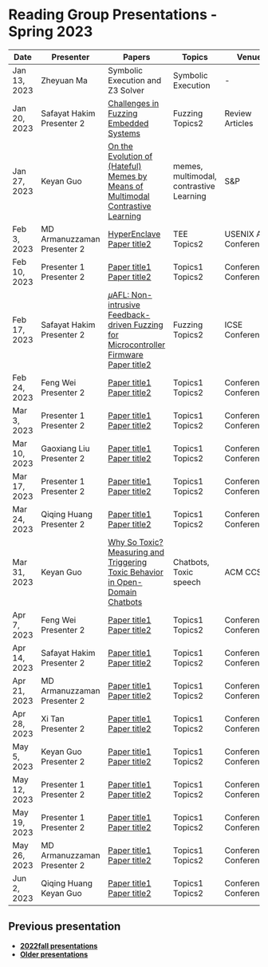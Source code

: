 # Reading Group Presentations - Spring 2023
| Date         | Presenter | Papers                                                                                                                       | Topics                          | Venue              | Year            | Recording     | Slides     |
|--------------|-----------|------------------------------------------------------------------------------------------------------------------------------|---------------------------------|--------------------|-----------------|-----------|--------|
|Jan 13, 2023| Zheyuan Ma | Symbolic Execution and Z3 Solver | Symbolic Execution | - | - | [Recording](link) | [Slides](https://docs.google.com/presentation/d/15ouxIgAi5pi91I8Z24Rnrz2itdbvh_s1rIldh8THj-M/edit?usp=sharing) |
|Jan 20, 2023| Safayat Hakim <br> Presenter 2 | [Challenges in Fuzzing Embedded Systems](https://www.s3.eurecom.fr/docs/ndss18_muench.pdf) | Fuzzing <br> Topics2 | Review Articles  | 2022 | [Recording1](https://ub.hosted.panopto.com/Panopto/Pages/Viewer.aspx?id=8383028c-528a-488e-8b54-af90014e20db) | [Slides1](link) |
|Jan 27, 2023| Keyan Guo | [On the Evolution of (Hateful) Memes by Means of Multimodal Contrastive Learning](https://arxiv.org/pdf/2212.06573v1.pdf) | memes, multimodal, contrastive Learning | S&P  | 2023 | [Recording1](https://buffalo.zoom.us/rec/share/Vrv7m6T4RicJ1DXPhqs7Ttg636bbG05XU-R2axjwf4oYEWfuFM0zj5Lo7RZI4plY.P-FKT5H7tCSk8G7G) | [Slides1](https://ubuffalo-my.sharepoint.com/:p:/g/personal/keyanguo_buffalo_edu/EV9Tmx09ck9Enidh4IBbPHwBPLrLqjN4RZ8k1WuKUGgNdA?e=yIXypC) |
|Feb 3, 2023| MD Armanuzzaman <br> Presenter 2 | [HyperEnclave](https://www.usenix.org/system/files/atc22-jia-yuekai.pdf) <br> [Paper title2](Link) | TEE <br> Topics2 | USENIX ATC <br> Conference2 | 2022 <br> Year2 | [Recording1](link) <br> [Recording2](link) | [Slides1](https://www.usenix.org/sites/default/files/conference/protected-files/atc22_slides_jia_yuekai.pdf) <br> [Slides2](link)|
|Feb 10, 2023| Presenter 1 <br> Presenter 2 | [Paper title1](link) <br> [Paper title2](Link) | Topics1 <br> Topics2 | Conference1 <br> Conference2 | Year1 <br> Year2 | [Recording1](link) <br> [Recording2](link) | [Slides1](link) <br> [Slides2](link)|
|Feb 17, 2023| Safayat Hakim <br> Presenter 2 | [𝜇AFL: Non-intrusive Feedback-driven Fuzzing for Microcontroller Firmware](https://dl.acm.org/doi/abs/10.1145/3510003.3510208) <br> [Paper title2](Link) | Fuzzing <br> Topics2 | ICSE <br> Conference2 | 2022 <br> Year2 | [Recording1](link) <br> [Recording2](https://ub.hosted.panopto.com/Panopto/Pages/Viewer.aspx?id=ab9a8e79-6243-4a78-884d-afac018797e0) | [Slides1](link) <br> [Slides2](link)|
|Feb 24, 2023|Feng Wei <br> Presenter 2 | [Paper title1](link) <br> [Paper title2](Link) | Topics1 <br> Topics2 | Conference1 <br> Conference2 | Year1 <br> Year2 | [Recording1](link) <br> [Recording2](link) | [Slides1](link) <br> [Slides2](link)|
|Mar 3, 2023| Presenter 1<br> Presenter 2 | [Paper title1](link) <br> [Paper title2](Link) | Topics1 <br> Topics2 | Conference1 <br> Conference2 | Year1 <br> Year2 | [Recording1](link) <br> [Recording2](link) | [Slides1](link) <br> [Slides2](link)|
|Mar 10, 2023| Gaoxiang Liu <br> Presenter 2 | [Paper title1](link) <br> [Paper title2](Link) | Topics1 <br> Topics2 | Conference1 <br> Conference2 | Year1 <br> Year2 | [Recording1](link) <br> [Recording2](link) | [Slides1](link) <br> [Slides2](link)|
|Mar 17, 2023| Presenter 1 <br> Presenter 2 | [Paper title1](link) <br> [Paper title2](Link) | Topics1 <br> Topics2 | Conference1 <br> Conference2 | Year1 <br> Year2 | [Recording1](link) <br> [Recording2](link) | [Slides1](link) <br> [Slides2](link)|
|Mar 24, 2023| Qiqing Huang <br> Presenter 2 | [Paper title1](link) <br> [Paper title2](Link) | Topics1 <br> Topics2 | Conference1 <br> Conference2 | Year1 <br> Year2 | [Recording1](link) <br> [Recording2](link) | [Slides1](link) <br> [Slides2](link)|
|Mar 31, 2023| Keyan Guo | [Why So Toxic? Measuring and Triggering Toxic Behavior in Open-Domain Chatbots](https://arxiv.org/pdf/2209.03463.pdf)| Chatbots, Toxic speech | ACM CCS | 2022 | [Recording1](link) | [Slides1](https://buffalo.box.com/s/2t2ej0ku3a92sobuqpeup63gkq3k9c8k) |
|Apr 7, 2023| Feng Wei <br> Presenter 2 | [Paper title1](link) <br> [Paper title2](Link) | Topics1 <br> Topics2 | Conference1 <br> Conference2 | Year1 <br> Year2 | [Recording1](link) <br> [Recording2](link) | [Slides1](link) <br> [Slides2](link)|
|Apr 14, 2023| Safayat Hakim <br> Presenter 2 | [Paper title1](link) <br> [Paper title2](Link) | Topics1 <br> Topics2 | Conference1 <br> Conference2 | Year1 <br> Year2 | [Recording1](link) <br> [Recording2](link) | [Slides1](link) <br> [Slides2](link)|
|Apr 21, 2023| MD Armanuzzaman <br> Presenter 2 | [Paper title1](link) <br> [Paper title2](Link) | Topics1 <br> Topics2 | Conference1 <br> Conference2 | Year1 <br> Year2 | [Recording1](link) <br> [Recording2](link) | [Slides1](link) <br> [Slides2](link)|
|Apr 28, 2023| Xi Tan <br> Presenter 2 | [Paper title1](link) <br> [Paper title2](Link) | Topics1 <br> Topics2 | Conference1 <br> Conference2 | Year1 <br> Year2 | [Recording1](link) <br> [Recording2](link) | [Slides1](link) <br> [Slides2](link)|
|May 5, 2023| Keyan Guo <br> Presenter 2 | [Paper title1](link) <br> [Paper title2](Link) | Topics1 <br> Topics2 | Conference1 <br> Conference2 | Year1 <br> Year2 | [Recording1](link) <br> [Recording2](link) | [Slides1](link) <br> [Slides2](link)|
|May 12, 2023| Presenter 1 <br> Presenter 2 | [Paper title1](link) <br> [Paper title2](Link) | Topics1 <br> Topics2 | Conference1 <br> Conference2 | Year1 <br> Year2 | [Recording1](link) <br> [Recording2](link) | [Slides1](link) <br> [Slides2](link)|
|May 19, 2023| Presenter 1 <br> Presenter 2 | [Paper title1](link) <br> [Paper title2](Link) | Topics1 <br> Topics2 | Conference1 <br> Conference2 | Year1 <br> Year2 | [Recording1](link) <br> [Recording2](link) | [Slides1](link) <br> [Slides2](link)|
|May 26, 2023| MD Armanuzzaman <br> Presenter 2 | [Paper title1](link) <br> [Paper title2](Link) | Topics1 <br> Topics2 | Conference1 <br> Conference2 | Year1 <br> Year2 | [Recording1](link) <br> [Recording2](link) | [Slides1](link) <br> [Slides2](link)|
|Jun 2, 2023| Qiqing Huang <br> Keyan Guo | [Paper title1](link) <br> [Paper title2](Link) | Topics1 <br> Topics2 | Conference1 <br> Conference2 | Year1 <br> Year2 | [Recording1](link) <br> [Recording2](link) | [Slides1](link) <br> [Slides2](link)|

## Previous presentation
- **[2022fall presentations](history/2022fall.md)**
- **[Older presentations](history/History.md)**
